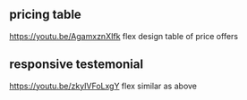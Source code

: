 ## pricing table

https://youtu.be/AgamxznXIfk
flex design
table of price offers

## responsive testemonial

https://youtu.be/zkyIVFoLxgY
flex
similar as above
